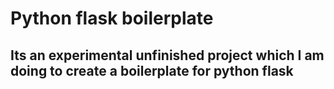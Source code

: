 # Python flask boilerplate

## Its an experimental unfinished project which I am doing to create a boilerplate for python flask